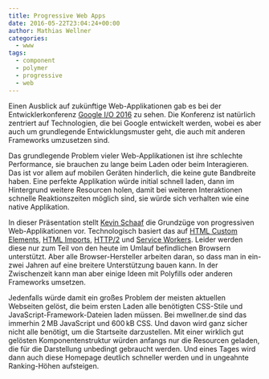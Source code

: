 ```yaml
---
title: Progressive Web Apps
date: 2016-05-22T23:04:24+00:00
author: Mathias Wellner
categories:
  - www
tags:
  - component
  - polymer
  - progressive
  - web
---
```

Einen Ausblick auf zukünftige Web-Applikationen gab es bei der Entwicklerkonferenz <a href="https://events.google.com/io2016/" title="Google I/O 2016" target="_blank">Google I/O 2016</a> 
zu sehen. Die Konferenz ist natürlich zentriert auf Technologien, die bei Google entwickelt werden, wobei es aber auch um grundlegende Entwicklungsmuster geht, die auch mit anderen 
Frameworks umzusetzen sind. 

Das grundlegende Problem vieler Web-Applikationen ist ihre schlechte Performance, sie brauchen zu lange beim Laden oder beim Interagieren. Das ist vor allem auf mobilen 
Geräten hinderlich, die keine gute Bandbreite haben. Eine perfekte Applikation würde initial schnell laden, dann im Hintergrund weitere Resourcen holen, damit bei weiteren 
Interaktionen schnelle Reaktionszeiten möglich sind, sie würde sich verhalten wie eine native Applikation. 

In dieser Präsentation stellt <a href="https://twitter.com/kevinpschaaf" title="Kevin Schaaf (@kevinpschaaf) on twitter" target="_blank">Kevin Schaaf</a> 
die Grundzüge von progressiven Web-Applikationen vor. Technologisch basiert das auf 
<a href="https://developer.mozilla.org/en-US/docs/Web/Web_Components/Custom_Elements" title="Custom Elements" target="_blank">HTML Custom Elements</a>, 
<a href="https://developer.mozilla.org/en-US/docs/Web/Web_Components/HTML_Imports" title="HTML Imports" target="_blank">HTML Imports</a>, 
<a href="https://en.wikipedia.org/wiki/HTTP/2" title="HTTP/2" target="_blank">HTTP/2</a> und 
<a href="https://developer.mozilla.org/de/docs/Web/API/Service_Worker_API" title="Service Worker API" target="_blank">Service Workers</a>. 
Leider werden diese nur zum Teil von den heute im Umlauf befindlichen Browsern unterstützt. Aber alle Browser-Hersteller arbeiten daran, so 
dass man in ein-zwei Jahren auf eine breitere Unterstützung bauen kann. In der Zwischenzeit kann man aber einige Ideen mit Polyfills oder anderen Frameworks umsetzen. 

Jedenfalls würde damit ein großes Problem der meisten aktuellen Webseiten gelöst, die beim ersten Laden alle benötigten CSS-Stile und JavaScript-Framework-Dateien 
laden müssen. Bei mwellner.de sind das immerhin 2&thinsp;MB JavaScript und 600&thinsp;kB CSS. Und davon wird ganz sicher nicht alle benötigt, um die Startseite 
darzustellen. Mit einer wirklich gut gelösten Komponentenstruktur würden anfangs nur die Resourcen geladen, die für die Darstellung unbedingt gebraucht werden. 
Und eines Tages wird dann auch diese Homepage deutlich schneller werden und in ungeahnte Ranking-Höhen aufsteigen.